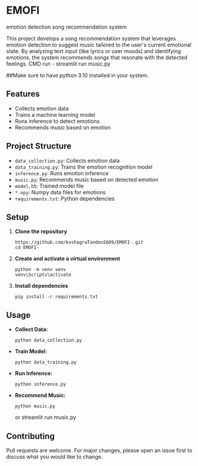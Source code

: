 # EMOFI
emotion detection song recommendation system

This project develops a song recommendation system that leverages emotion detection to suggest music tailored to the user's current emotional state. By analyzing text input (like lyrics or user moods) and identifying emotions, the system recommends songs that resonate with the detected feelings.
CMD run - streamlit run music.py

##Make sure to have python 3.10 installed in your system.

## Features
- Collects emotion data
- Trains a machine learning model
- Runs inference to detect emotions
- Recommends music based on emotion

## Project Structure
- `data_collection.py`: Collects emotion data
- `data_training.py`: Trains the emotion recognition model
- `inference.py`: Runs emotion inference
- `music.py`: Recommends music based on detected emotion
- `model.h5`: Trained model file
- `*.npy`: Numpy data files for emotions
- `requirements.txt`: Python dependencies

## Setup
1. **Clone the repository**
	 ```
	 https://github.com/kushagraTandon2609/EMOFI-.git
	 cd EMOFI-
	 ```
2. **Create and activate a virtual environment**
	 ```
	 python -m venv venv
	 venv\Scripts\activate
	 ```
3. **Install dependencies**
	 ```
	 pip install -r requirements.txt
	 ```

## Usage
- **Collect Data:**
	```
	python data_collection.py
	```
- **Train Model:**
	```
	python data_training.py
	```
- **Run Inference:**
	```
	python inference.py
	```
- **Recommend Music:**
	```
	python music.py
	```
	or
	streamlit run music.py

## Contributing
Pull requests are welcome. For major changes, please open an issue first to discuss what you would like to change.
